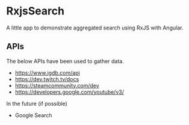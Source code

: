 # RxjsSearch
A little app to demonstrate aggregated search using RxJS with Angular.

## APIs
The below APIs have been used to gather data.

- https://www.igdb.com/api
- https://dev.twitch.tv/docs
- https://steamcommunity.com/dev
- https://developers.google.com/youtube/v3/

In the future (if possible)
- Google Search
